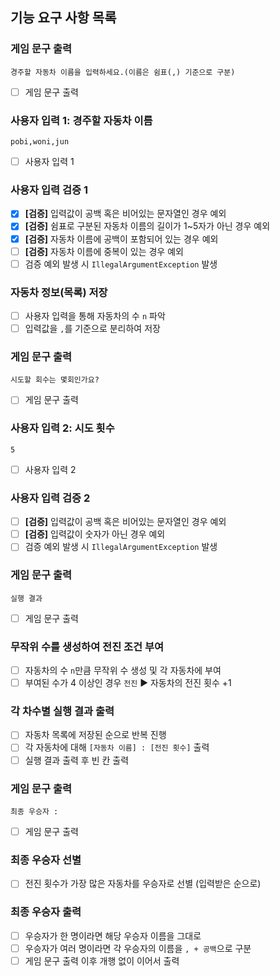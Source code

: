 ## 기능 요구 사항 목록

### 게임 문구 출력
  ```text
  경주할 자동차 이름을 입력하세요.(이름은 쉼표(,) 기준으로 구분)
  ```
  - [ ] 게임 문구 출력

### 사용자 입력 1: 경주할 자동차 이름
  ```text
  pobi,woni,jun
  ```
  - [ ] 사용자 입력 1

### 사용자 입력 검증 1
  - [X] **[검증]** 입력값이 공백 혹은 비어있는 문자열인 경우 예외
  - [X] **[검증]** 쉼표로 구분된 자동차 이름의 길이가 1~5자가 아닌 경우 예외
  - [X] **[검증]** 자동차 이름에 공백이 포함되어 있는 경우 예외
  - [ ] **[검증]** 자동차 이름에 중복이 있는 경우 예외
  - [ ] 검증 예외 발생 시 `IllegalArgumentException` 발생

### 자동차 정보(목록) 저장
  - [ ] 사용자 입력을 통해 자동차의 수 `n` 파악
  - [ ] 입력값을 `,`를 기준으로 분리하여 저장

### 게임 문구 출력
  ```text
  시도할 회수는 몇회인가요?
  ```
  - [ ] 게임 문구 출력

### 사용자 입력 2: 시도 횟수
  ```text
  5
  ```
  - [ ] 사용자 입력 2

### 사용자 입력 검증 2
  - [ ] **[검증]** 입력값이 공백 혹은 비어있는 문자열인 경우 예외
  - [ ] **[검증]** 입력값이 숫자가 아닌 경우 예외
  - [ ] 검증 예외 발생 시 `IllegalArgumentException` 발생
  
### 게임 문구 출력
  ```text
  실행 결과
  ```
  - [ ] 게임 문구 출력

### 무작위 수를 생성하여 전진 조건 부여
  - [ ] 자동차의 수 `n`만큼 무작위 수 생성 및 각 자동차에 부여
  - [ ] 부여된 수가 4 이상인 경우 `전진` ▶ 자동차의 전진 횟수 +1

### 각 차수별 실행 결과 출력
  - [ ] 자동차 목록에 저장된 순으로 반복 진행
  - [ ] 각 자동차에 대해 `[자동차 이름] : [전진 횟수]` 출력
  - [ ] 실행 결과 출력 후 빈 칸 출력

### 게임 문구 출력
  ```text
  최종 우승자 :
  ```
  - [ ] 게임 문구 출력

### 최종 우승자 선별
  - [ ] 전진 횟수가 가장 많은 자동차를 우승자로 선별 (입력받은 순으로)

### 최종 우승자 출력
  - [ ] 우승자가 한 명이라면 해당 우승자 이름을 그대로
  - [ ] 우승자가 여러 명이라면 각 우승자의 이름을 `, + 공백`으로 구분
  - [ ] 게임 문구 출력 이후 개행 없이 이어서 출력
